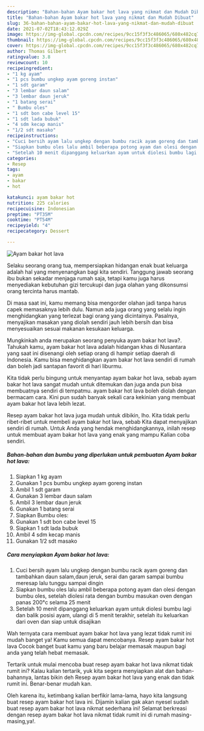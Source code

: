 ```yaml
---
description: "Bahan-bahan Ayam bakar hot lava yang nikmat dan Mudah Dibuat"
title: "Bahan-bahan Ayam bakar hot lava yang nikmat dan Mudah Dibuat"
slug: 36-bahan-bahan-ayam-bakar-hot-lava-yang-nikmat-dan-mudah-dibuat
date: 2021-07-02T18:43:12.029Z
image: https://img-global.cpcdn.com/recipes/9cc15f3f3c486065/680x482cq70/ayam-bakar-hot-lava-foto-resep-utama.jpg
thumbnail: https://img-global.cpcdn.com/recipes/9cc15f3f3c486065/680x482cq70/ayam-bakar-hot-lava-foto-resep-utama.jpg
cover: https://img-global.cpcdn.com/recipes/9cc15f3f3c486065/680x482cq70/ayam-bakar-hot-lava-foto-resep-utama.jpg
author: Thomas Gilbert
ratingvalue: 3.8
reviewcount: 10
recipeingredient:
- "1 kg ayam"
- "1 pcs bumbu ungkep ayam goreng instan"
- "1 sdt garam"
- "3 lembar daun salam"
- "3 lembar daun jeruk"
- "1 batang serai"
- " Bumbu oles"
- "1 sdt bon cabe level 15"
- "1 sdt lada bubuk"
- "4 sdm kecap manis"
- "1/2 sdt masako"
recipeinstructions:
- "Cuci bersih ayam lalu ungkep dengan bumbu racik ayam goreng dan tambahkan daun salam,daun jeruk, serai dan garam sampai bumbu meresap lalu tunggu sampai dingin"
- "Siapkan bumbu oles lalu ambil beberapa potong ayam dan olesi dengan bumbu oles, setelah diolesi rata dengan bumbu masukan oven dengan panas 200°c selama 25 menit"
- "Setelah 10 menit dipanggang keluarkan ayam untuk diolesi bumbu lagi dan balik posisi ayam, ulangi di 5 menit terakhir, setelah itu keluarkan dari oven dan siap untuk disajikan"
categories:
- Resep
tags:
- ayam
- bakar
- hot

katakunci: ayam bakar hot 
nutrition: 225 calories
recipecuisine: Indonesian
preptime: "PT35M"
cooktime: "PT54M"
recipeyield: "4"
recipecategory: Dessert

---
```



![Ayam bakar hot lava](https://img-global.cpcdn.com/recipes/9cc15f3f3c486065/680x482cq70/ayam-bakar-hot-lava-foto-resep-utama.jpg)

Selaku seorang orang tua, mempersiapkan hidangan enak buat keluarga adalah hal yang menyenangkan bagi kita sendiri. Tanggung jawab seorang ibu bukan sekadar menjaga rumah saja, tetapi kamu juga harus menyediakan kebutuhan gizi tercukupi dan juga olahan yang dikonsumsi orang tercinta harus mantab.

Di masa  saat ini, kamu memang bisa mengorder olahan jadi tanpa harus capek memasaknya lebih dulu. Namun ada juga orang yang selalu ingin menghidangkan yang terlezat bagi orang yang dicintainya. Pasalnya, menyajikan masakan yang diolah sendiri jauh lebih bersih dan bisa menyesuaikan sesuai makanan kesukaan keluarga. 



Mungkinkah anda merupakan seorang penyuka ayam bakar hot lava?. Tahukah kamu, ayam bakar hot lava adalah hidangan khas di Nusantara yang saat ini disenangi oleh setiap orang di hampir setiap daerah di Indonesia. Kamu bisa menghidangkan ayam bakar hot lava sendiri di rumah dan boleh jadi santapan favorit di hari liburmu.

Kita tidak perlu bingung untuk menyantap ayam bakar hot lava, sebab ayam bakar hot lava sangat mudah untuk ditemukan dan juga anda pun bisa membuatnya sendiri di tempatmu. ayam bakar hot lava boleh diolah dengan bermacam cara. Kini pun sudah banyak sekali cara kekinian yang membuat ayam bakar hot lava lebih lezat.

Resep ayam bakar hot lava juga mudah untuk dibikin, lho. Kita tidak perlu ribet-ribet untuk membeli ayam bakar hot lava, sebab Kita dapat menyajikan sendiri di rumah. Untuk Anda yang hendak menghidangkannya, inilah resep untuk membuat ayam bakar hot lava yang enak yang mampu Kalian coba sendiri.

<!--inarticleads1-->

##### Bahan-bahan dan bumbu yang diperlukan untuk pembuatan Ayam bakar hot lava:

1. Siapkan 1 kg ayam
1. Gunakan 1 pcs bumbu ungkep ayam goreng instan
1. Ambil 1 sdt garam
1. Gunakan 3 lembar daun salam
1. Ambil 3 lembar daun jeruk
1. Gunakan 1 batang serai
1. Siapkan  Bumbu oles:
1. Gunakan 1 sdt bon cabe level 15
1. Siapkan 1 sdt lada bubuk
1. Ambil 4 sdm kecap manis
1. Gunakan 1/2 sdt masako




<!--inarticleads2-->

##### Cara menyiapkan Ayam bakar hot lava:

1. Cuci bersih ayam lalu ungkep dengan bumbu racik ayam goreng dan tambahkan daun salam,daun jeruk, serai dan garam sampai bumbu meresap lalu tunggu sampai dingin
1. Siapkan bumbu oles lalu ambil beberapa potong ayam dan olesi dengan bumbu oles, setelah diolesi rata dengan bumbu masukan oven dengan panas 200°c selama 25 menit
1. Setelah 10 menit dipanggang keluarkan ayam untuk diolesi bumbu lagi dan balik posisi ayam, ulangi di 5 menit terakhir, setelah itu keluarkan dari oven dan siap untuk disajikan




Wah ternyata cara membuat ayam bakar hot lava yang lezat tidak rumit ini mudah banget ya! Kamu semua dapat mencobanya. Resep ayam bakar hot lava Cocok banget buat kamu yang baru belajar memasak maupun bagi anda yang telah hebat memasak.

Tertarik untuk mulai mencoba buat resep ayam bakar hot lava nikmat tidak rumit ini? Kalau kalian tertarik, yuk kita segera menyiapkan alat dan bahan-bahannya, lantas bikin deh Resep ayam bakar hot lava yang enak dan tidak rumit ini. Benar-benar mudah kan. 

Oleh karena itu, ketimbang kalian berfikir lama-lama, hayo kita langsung buat resep ayam bakar hot lava ini. Dijamin kalian gak akan nyesel sudah buat resep ayam bakar hot lava nikmat sederhana ini! Selamat berkreasi dengan resep ayam bakar hot lava nikmat tidak rumit ini di rumah masing-masing,ya!.

